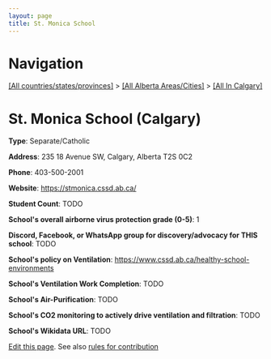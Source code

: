 ```yaml
---
layout: page
title: St. Monica School
---
```

# Navigation

[[All countries/states/provinces]](../../..) > [[All Alberta Areas/Cities]](../..) > [[All In Calgary]](..)

# St. Monica School (Calgary)

**Type**: Separate/Catholic

**Address**: 235 18 Avenue SW, Calgary, Alberta T2S 0C2

**Phone**: 403-500-2001

**Website**: <https://stmonica.cssd.ab.ca/>

**Student Count**: TODO

**School's overall airborne virus protection grade (0-5)**: 1

**Discord, Facebook, or WhatsApp group for discovery/advocacy for THIS school**: TODO

**School's policy on Ventilation**: <https://www.cssd.ab.ca/healthy-school-environments>

**School's Ventilation Work Completion**: TODO

**School's Air-Purification**: TODO

**School's CO2 monitoring to actively drive ventilation and filtration**: TODO

**School's Wikidata URL**: TODO


[Edit this page](https://github.com/ventilate-schools/AB/edit/main/./Calgary/St._Monica_School.md). See also [rules for contribution](../../../contribution-rules/)